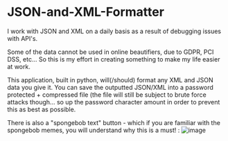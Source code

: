 # JSON-and-XML-Formatter

I work with JSON and XML on a daily basis as a result of debugging issues with API's.

Some of the data cannot be used in online beautifiers, due to GDPR, PCI DSS, etc... 
So this is my effort in creating something to make my life easier at work.

This application, built in python, will(/should) format any XML and JSON data you give it.
You can save the outputted JSON/XML into a password protected + compressed file (the file will still be subject to brute force attacks though... so up the password character amount in order to prevent this as best as possible.

There is also a "spongebob text" button - which if you are familiar with the spongebob memes, you will understand why this is a must! : ![image](https://user-images.githubusercontent.com/48487107/149375374-12bcdada-f68e-407b-816a-396fd10f6df5.png)

